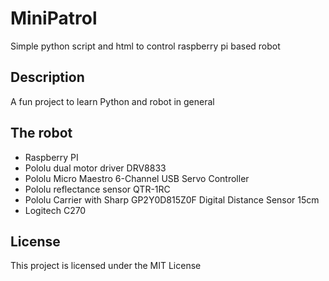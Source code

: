 # MiniPatrol
Simple python script and html to control raspberry pi based robot

## Description
A fun project to learn Python and robot in general

## The robot
* Raspberry PI
* Pololu dual motor driver DRV8833
* Pololu Micro Maestro 6-Channel USB Servo Controller
* Pololu reflectance sensor QTR-1RC 
* Pololu Carrier with Sharp GP2Y0D815Z0F Digital Distance Sensor 15cm
* Logitech C270

## License
This project is licensed under the MIT License

